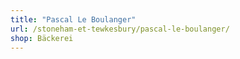 ```yaml
---
title: "Pascal Le Boulanger"
url: /stoneham-et-tewkesbury/pascal-le-boulanger/
shop: Bäckerei
---
```

